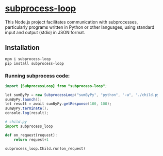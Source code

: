 # [subprocess-loop](https://www.npmjs.com/package/subprocess-loop)

<!-- change above url according to repo -->

This Node.js project facilitates communication with subprocesses, particularly programs written in Python or other languages, using standard input and output (stdio) in JSON format.

## Installation

```bash
npm i subprocess-loop
pip install subprocess-loop
```

### Running subprocess code:

```java script
import {SubprocessLoop} from "subprocess-loop";

let sumByPy = new SubprocessLoop("sumByPy", "python", "-u", "./child.py");
sumByPy.launch();
let result = await sumByPy.getResponse(100, 100);
sumByPy.terminate();
console.log(result);

```

```python
# child.py
import subprocess_loop

def on_request(request):
    return request+1

subprocess_loop.Child.run(on_request)
```
